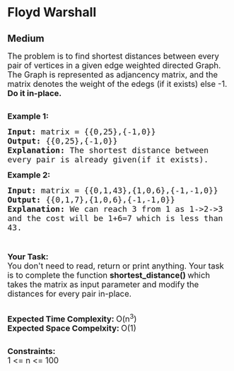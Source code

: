 # Floyd Warshall
## Medium 
<div class="problem-statement" style="user-select: auto;">
                <p style="user-select: auto;"></p><p style="user-select: auto;"><span style="font-size: 18px; user-select: auto;">The problem is to find shortest distances between every pair of vertices in a given edge weighted directed Graph. The Graph is represented as adjancency matrix, and the matrix denotes the weight of the edegs (if it exists) else -1. <strong style="user-select: auto;">Do it in-place.</strong></span><br style="user-select: auto;">
&nbsp;</p>

<p style="user-select: auto;"><span style="font-size: 18px; user-select: auto;"><strong style="user-select: auto;">Example 1:</strong></span></p>

<pre style="user-select: auto;"><span style="font-size: 18px; user-select: auto;"><strong style="user-select: auto;">Input: </strong>matrix = {{0,25},{-1,0}}
<strong style="user-select: auto;">Output: </strong>{{0,25},{-1,0}}
<strong style="user-select: auto;">Explanation: </strong>The shortest distance between
every pair is already given(if it exists).</span>
</pre>

<p style="user-select: auto;"><span style="font-size: 18px; user-select: auto;"><strong style="user-select: auto;">Example 2:</strong></span></p>

<pre style="user-select: auto;"><span style="font-size: 18px; user-select: auto;"><strong style="user-select: auto;">Input: </strong>matrix = {{0,1,43},{1,0,6},{-1,-1,0}}
<strong style="user-select: auto;">Output: </strong>{{0,1,7},{1,0,6},{-1,-1,0}}
<strong style="user-select: auto;">Explanation: </strong>We can reach 3 from 1 as 1-&gt;2-&gt;3
and the cost will be 1+6=7 which is less than 
43.</span>
</pre>

<p style="user-select: auto;">&nbsp;</p>

<p style="user-select: auto;"><span style="font-size: 18px; user-select: auto;"><strong style="user-select: auto;">Your Task:</strong><br style="user-select: auto;">
You don't need to read, return or print anything. Your task is to complete the function&nbsp;<strong style="user-select: auto;">shortest_distance()&nbsp;</strong>which takes the matrix as input parameter and modify the distances for every pair in-place.</span><br style="user-select: auto;">
&nbsp;</p>

<p style="user-select: auto;"><span style="font-size: 18px; user-select: auto;"><strong style="user-select: auto;">Expected Time Complexity:&nbsp;</strong>O(n<sup style="user-select: auto;">3</sup>)<br style="user-select: auto;">
<strong style="user-select: auto;">Expected Space Compelxity:&nbsp;</strong>O(1)</span><br style="user-select: auto;">
&nbsp;</p>

<p style="user-select: auto;"><span style="font-size: 18px; user-select: auto;"><strong style="user-select: auto;">Constraints:</strong><br style="user-select: auto;">
1 &lt;= n &lt;= 100</span></p>
 <p style="user-select: auto;"></p>
            </div>
